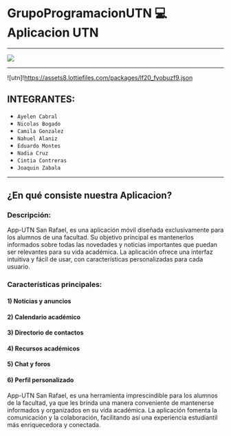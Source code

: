 # GrupoProgramacionUTN :computer: Aplicacion UTN

***

![](http://pabloabalos.com.ar/images/UTN.jpg)

***
![utn]!https://assets8.lottiefiles.com/packages/lf20_fyobuzf9.json


## INTEGRANTES:  
  - `Ayelen Cabral`
  - `Nicolas Bogado`
  - `Camila Gonzalez`
  - `Nahuel Alaniz`
  - `Eduardo Montes`
  - `Nadia Cruz`
  - `Cintia Contreras`
  - `Joaquin Zabala`
***

<h2>¿En qué consiste nuestra Aplicacion?</h2>

### Descripción:
App-UTN San Rafael, es una aplicación móvil diseñada exclusivamente para los alumnos de una facultad. Su objetivo principal es mantenerlos informados sobre todas las novedades y noticias importantes que puedan ser relevantes para su vida académica. La aplicación ofrece una interfaz intuitiva y fácil de usar, con características personalizadas para cada usuario.

### Características principales:

   <h4> 1) Noticias y anuncios </h4>

   <h4> 2) Calendario académico </h4>

   <h4> 3) Directorio de contactos </h4>

   <h4> 4) Recursos académicos </h4>

   <h4> 5) Chat y foros </h4>

   <h4> 6) Perfil personalizado </h4>

App-UTN San Rafael, es una herramienta imprescindible para los alumnos de la facultad, ya que les brinda una manera conveniente de mantenerse informados y organizados en su vida académica. La aplicación fomenta la comunicación y la colaboración, facilitando así una experiencia estudiantil más enriquecedora y conectada.
